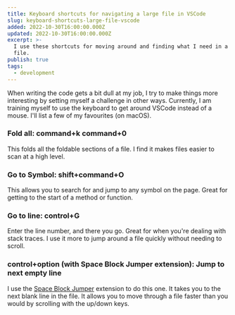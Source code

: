 ```yaml
---
title: Keyboard shortcuts for navigating a large file in VSCode
slug: keyboard-shortcuts-large-file-vscode
added: 2022-10-30T16:00:00.000Z
updated: 2022-10-30T16:00:00.000Z
excerpt: >-
  I use these shortcuts for moving around and finding what I need in a large
  file.
publish: true
tags:
  - development
---
```


When writing the code gets a bit dull at my job, I try to make things more interesting by setting myself a challenge in other ways. Currently, I am training myself to use the keyboard to get around VSCode instead of a mouse. I'll list a few of my favourites (on macOS).

### Fold all: command+k command+0

This folds all the foldable sections of a file. I find it makes files easier to scan at a high level.

### Go to Symbol: shift+command+O

This allows you to search for and jump to any symbol on the page. Great for getting to the start of a method or function.

### Go to line: control+G

Enter the line number, and there you go. Great for when you're dealing with stack traces. I use it more to jump around a file quickly without needing to scroll.

### control+option (with Space Block Jumper extension): Jump to next empty line

I use the [Space Block Jumper](https://marketplace.visualstudio.com/items?itemName=jmfirth.vsc-space-block-jumper) extension to do this one. It takes you to the next blank line in the file. It allows you to move through a file faster than you would by scrolling with the up/down keys.
